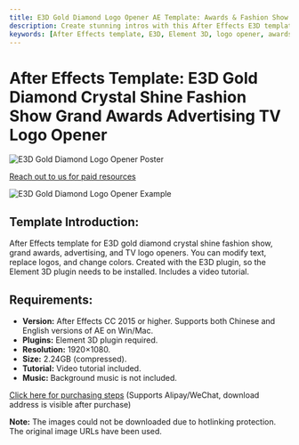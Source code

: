 ```yaml
---
title: E3D Gold Diamond Logo Opener AE Template: Awards & Fashion Show Intro
description: Create stunning intros with this After Effects E3D template featuring gold diamonds and crystals. Perfect for awards, fashion shows, and advertising. Customizable text, logo, and colors. Element 3D plugin required.
keywords: [After Effects template, E3D, Element 3D, logo opener, awards show, fashion show, advertising intro, gold diamond, crystal effect]
---
```


# After Effects Template: E3D Gold Diamond Crystal Shine Fashion Show Grand Awards Advertising TV Logo Opener

![E3D Gold Diamond Logo Opener Poster](https://www.gfxcamp.com/wp-content/uploads/2022/08/0001-2.jpg)

[Reach out to us for paid resources](https://wa.me/8613237610083)

![E3D Gold Diamond Logo Opener Example](https://www.gfxcamp.com/wp-content/uploads/2022/08/0002-2.jpg)

## Template Introduction:

After Effects template for E3D gold diamond crystal shine fashion show, grand awards, advertising, and TV logo openers. You can modify text, replace logos, and change colors. Created with the E3D plugin, so the Element 3D plugin needs to be installed. Includes a video tutorial.

## Requirements:

*   **Version:** After Effects CC 2015 or higher. Supports both Chinese and English versions of AE on Win/Mac.
*   **Plugins:** Element 3D plugin required.
*   **Resolution:** 1920×1080.
*   **Size:** 2.24GB (compressed).
*   **Tutorial:** Video tutorial included.
*   **Music:** Background music is not included.

[Click here for purchasing steps](https://www.gfxcamp.com/buy-help)
(Supports Alipay/WeChat, download address is visible after purchase)

**Note:** The images could not be downloaded due to hotlinking protection. The original image URLs have been used.
